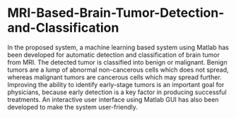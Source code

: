 # MRI-Based-Brain-Tumor-Detection-and-Classification

In the 
proposed system, a machine learning based system using 
Matlab has been developed for automatic detection and 
classification of brain tumor from MRI. The detected tumor 
is classified into benign or malignant. Benign tumors are a 
lump of abnormal non-cancerous cells which does not 
spread, whereas malignant tumors are cancerous cells 
which may spread further. Improving the ability to identify 
early-stage tumors is an important goal for physicians, 
because early detection is a key factor in producing 
successful treatments. An interactive user interface using 
Matlab GUI has also been developed to make the system 
user-friendly. 
